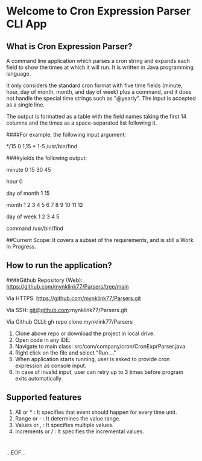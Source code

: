 # Welcome to Cron Expression Parser CLI App

## What is Cron Expression Parser?
A command line application which parses a cron string and expands each field to 
show the times at which it will run. It is written in Java programming language.

It only considers the standard cron format with five time fields 
(minute, hour, day of month, month, and day of week) plus a command, 
and it does not handle the special time strings such as "@yearly". 
The input is accepted as a single line.

The output is formatted as a table with the field names taking the first 14 columns 
and the times as a space-separated list following it. 

####For example, the following input argument:

*/15 0 1,15 * 1-5 /usr/bin/find

####yields the following output:

minute 0 15 30 45

hour  0

day of month 1 15

month 1 2 3 4 5 6 7 8 9 10 11 12 

day of week 1 2 3 4 5

command /usr/bin/find

##Current Scope: 
It covers a subset of the requirements, and is still a Work In Progress.

## How to run the application?
####Github Repository (Web): https://github.com/mynklink77/Parsers/tree/main

Via HTTPS: https://github.com/mynklink77/Parsers.git

Via SSH: git@github.com:mynklink77/Parsers.git

Via Github CLLI: gh repo clone mynklink77/Parsers

1. Clone above repo or download the project in local drive.
2. Open code in any IDE.
3. Navigate to main class: src/com/company/cron/CronExprParser.java
4. Right click on the file and select "Run ..."
5. When application starts running, user is asked to provide cron expression as console input.
6. In case of invalid input, user can retry up to 3 times before program exits automatically.

## Supported features
1. All or * : It specifies that event should happen for every time unit.
2. Range or - : It determines the value range.
3. Values or , : It specifies multiple values.
4. Increments or / : It specifies the incremental values.

#
...EOF...

